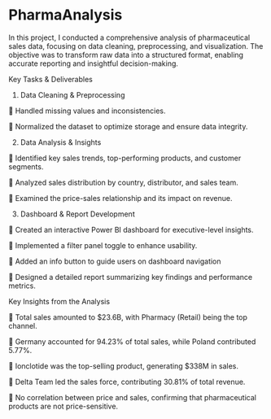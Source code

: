 # PharmaAnalysis
In this project, I conducted a comprehensive analysis of pharmaceutical sales data, focusing on data cleaning, preprocessing, and visualization. The objective was to transform raw data into a structured format, enabling accurate reporting and insightful decision-making.

Key Tasks & Deliverables

1) Data Cleaning & Preprocessing

🔹  Handled missing values and inconsistencies.

🔹  Normalized the dataset to optimize storage and ensure data integrity.

2) Data Analysis & Insights

 🔹 Identified key sales trends, top-performing products, and customer segments.

 🔹 Analyzed sales distribution by country, distributor, and sales team.

 🔹 Examined the price-sales relationship and its impact on revenue.

3) Dashboard & Report Development

 🔹 Created an interactive Power BI dashboard for executive-level insights.

 🔹 Implemented a filter panel toggle to enhance usability.

 🔹 Added an info button to guide users on dashboard navigation

 🔹 Designed a detailed report summarizing key findings and performance metrics.

Key Insights from the Analysis

 🔹 Total sales amounted to $23.6B, with Pharmacy (Retail) being the top channel.
  
 🔹 Germany accounted for 94.23% of total sales, while Poland contributed 5.77%.
  
 🔹 Ionclotide was the top-selling product, generating $338M in sales.
  
 🔹 Delta Team led the sales force, contributing 30.81% of total revenue.
  
 🔹 No correlation between price and sales, confirming that pharmaceutical products are not price-sensitive.
